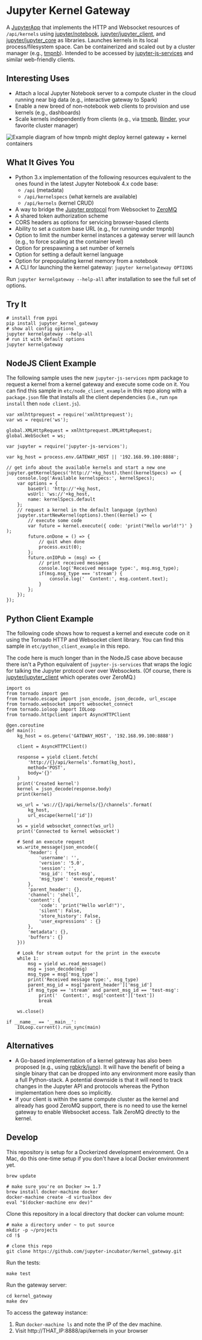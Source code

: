 # Jupyter Kernel Gateway

A [JupyterApp](https://github.com/jupyter/jupyter_core/blob/master/jupyter_core/application.py) that implements the HTTP and Websocket resources of `/api/kernels` using [jupyter/notebook](https://github.com/jupyter/notebook), [jupyter/jupyter_client](https://github.com/jupyter/jupyter_client), and [jupyter/jupyter_core](https://github.com/jupyter/jupyter_core) as libraries. Launches kernels in its local process/filesystem space. Can be containerized and scaled out by a cluster manager (e.g., [tmpnb](https://github.com/juputer/tmpnb)). Intended to be accessed by [jupyter-js-services](https://github.com/jupyter/jupyter-js-services) and similar web-friendly clients.

## Interesting Uses

* Attach a local Jupyter Notebook server to a compute cluster in the cloud running near big data (e.g., interactive gateway to Spark)
* Enable a new breed of non-notebook web clients to provision and use kernels (e.g., dashboards)
* Scale kernels independently from clients (e.g., via [tmpnb](https://github.com/jupyter/tmpnb), [Binder](https://mybinder.org), your favorite cluster manager)

![Example diagram of how tmpnb might deploy kernel gateway + kernel containers](etc/tmpnb_kernel_gateway.png)

## What It Gives You

* Python 3.x implementation of the following resources equivalent to the ones found in the latest Jupyter Notebook 4.x code base:
    * `/api` (metadata)
    * `/api/kernelspecs` (what kernels are available)
    * `/api/kernels` (kernel CRUD)
* A way to bridge the [Jupyter protocol](http://jupyter-client.readthedocs.org/en/latest/messaging.html) from Websocket to [ZeroMQ](http://zeromq.org/)
* A shared token authorization scheme
* CORS headers as options for servicing browser-based clients
* Ability to set a custom base URL (e.g., for running under tmpnb)
* Option to limit the number kernel instances a gateway server will launch (e.g., to force scaling at the container level)
* Option for prespawning a set number of kernels
* Option for setting a default kernel language
* Option for prepopulating kernel memory from a notebook
* A CLI for launching the kernel gateway: `jupyter kernelgateway OPTIONS`

Run `jupyter kernelgateway --help-all` after installation to see the full set of options.

## Try It

```
# install from pypi
pip install jupyter_kernel_gateway
# show all config options
jupyter kernelgateway --help-all
# run it with default options
jupyter kernelgateway
```

## NodeJS Client Example

The following sample uses the new `jupyter-js-services` npm package to request a kernel from a kernel gateway and execute some code on it. You can find this sample in `etc/node_client_example` in this repo along with a `package.json` file that installs all the client dependencies (i.e., run `npm install` then `node client.js`).

```
var xmlhttprequest = require('xmlhttprequest');
var ws = require('ws');

global.XMLHttpRequest = xmlhttprequest.XMLHttpRequest;
global.WebSocket = ws;

var jupyter = require('jupyter-js-services');

var kg_host = process.env.GATEWAY_HOST || '192.168.99.100:8888';

// get info about the available kernels and start a new one
jupyter.getKernelSpecs('http://'+kg_host).then((kernelSpecs) => {
    console.log('Available kernelspecs:', kernelSpecs);
    var options = {
        baseUrl: 'http://'+kg_host,
        wsUrl: 'ws://'+kg_host,
        name: kernelSpecs.default
    };
    // request a kernel in the default language (python)
    jupyter.startNewKernel(options).then((kernel) => {
        // execute some code
        var future = kernel.execute({ code: 'print("Hello world!")' } );
        future.onDone = () => {
            // quit when done
            process.exit(0);
        };
        future.onIOPub = (msg) => {
            // print received messages
            console.log('Received message type:', msg.msg_type);
            if(msg.msg_type === 'stream') {
                console.log('  Content:', msg.content.text);
            }
        };
    });
});
```

## Python Client Example

The following code shows how to request a kernel and execute code on it using the Tornado HTTP and Websocket client library. You can find this sample in `etc/python_client_example` in this repo.

The code here is much longer than in the NodeJS case above because there isn't a Python equivalent of `jupyter-js-services` that wraps the logic for talking the Jupyter protocol over over Websockets. (Of course, there is [jupyter/jupyter_client](https://github.com/jupyter/jupyter_client) which operates over ZeroMQ.)

```
import os
from tornado import gen
from tornado.escape import json_encode, json_decode, url_escape
from tornado.websocket import websocket_connect
from tornado.ioloop import IOLoop
from tornado.httpclient import AsyncHTTPClient

@gen.coroutine
def main():
    kg_host = os.getenv('GATEWAY_HOST', '192.168.99.100:8888')

    client = AsyncHTTPClient()

    response = yield client.fetch(
        'http://{}/api/kernels'.format(kg_host),
        method='POST',
        body='{}'
    )
    print('Created kernel')
    kernel = json_decode(response.body)
    print(kernel)

    ws_url = 'ws://{}/api/kernels/{}/channels'.format(
        kg_host,
        url_escape(kernel['id'])
    )
    ws = yield websocket_connect(ws_url)
    print('Connected to kernel websocket')

    # Send an execute request
    ws.write_message(json_encode({
        'header': {
            'username': '',
            'version': '5.0',
            'session': '',
            'msg_id': 'test-msg',
            'msg_type': 'execute_request'
        },
        'parent_header': {},
        'channel': 'shell',
        'content': {
            'code': 'print("Hello world!")',
            'silent': False,
            'store_history': False,
            'user_expressions' : {}
        },
        'metadata': {},
        'buffers': {}
    }))

    # Look for stream output for the print in the execute
    while 1:
        msg = yield ws.read_message()
        msg = json_decode(msg)
        msg_type = msg['msg_type']
        print('Received message type:', msg_type)
        parent_msg_id = msg['parent_header']['msg_id']
        if msg_type == 'stream' and parent_msg_id == 'test-msg':
            print('  Content:', msg['content']['text'])
            break

    ws.close()

if __name__ == '__main__':
    IOLoop.current().run_sync(main)
```

## Alternatives

* A Go-based implementation of a kernel gateway has also been proposed (e.g., using [rgbkrk/juno](https://github.com/rgbkrk/juno)). It will have the benefit of being a single binary that can be dropped into any environment more easily than a full Python-stack. A potential downside is that it will need to track changes in the Jupyter API and protocols whereas the Python implementation here does so implicitly.
* If your client is within the same compute cluster as the kernel and already has good ZeroMQ support, there is no need to use the kernel gateway to enable Websocket access. Talk ZeroMQ directly to the kernel.

## Develop

This repository is setup for a Dockerized development environment. On a Mac, do this one-time setup if you don't have a local Docker environment yet.

```
brew update

# make sure you're on Docker >= 1.7
brew install docker-machine docker
docker-machine create -d virtualbox dev
eval "$(docker-machine env dev)"
```

Clone this repository in a local directory that docker can volume mount:

```
# make a directory under ~ to put source
mkdir -p ~/projects
cd !$

# clone this repo
git clone https://github.com/jupyter-incubator/kernel_gateway.git
```

Run the tests:

```
make test
```

Run the gateway server:

```
cd kernel_gateway
make dev
```

To access the gateway instance:

1. Run `docker-machine ls` and note the IP of the dev machine.
2. Visit http://THAT_IP:8888/api/kernels in your browser